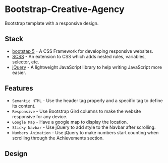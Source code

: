 # Bootstrap-Creative-Agency

Bootstrap template with a responsive design.

## Stack

- [bootstap 5](https://getbootstrap.com/) - A CSS Framework for developing responsive websites.
- [SCSS](https://sass-lang.com/) - An extension to CSS which adds nested rules, variables, selector, etc.
- [jQuery](https://jquery.com/) - A lightweight JavaScript library to help writing JavaScript more easier.

## Features

- `Semantic HTML` - Use the header tag properly and a specific tag to define its content.
- `Responsive` - Use Bootstrap Gird columns to make the website responsive for any device. 
- `Google Map` - Have a google map to display the location.
- `Sticky Navbar` - Use jQuery to add style to the Navbar after scrolling.
- `Numbers Animation` - Use jQuery to make numbers start counting when scrolling through the Achievements section.

## Design